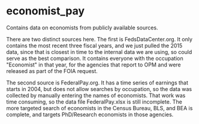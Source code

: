 # economist_pay
Contains data on economists from publicly available sources.

There are two distinct sources here. The first is FedsDataCenter.org. It only contains the most recent three fiscal years, and we just pulled the 2015 data, since that is closest in time to the internal data we are using, so could serve as the best comparison. It contains everyone with the occupation "Economist" in that year, for the agencies that report to OPM and were released as part of the FOIA request.

The second source is FederalPay.org. It has a time series of earnings that starts in 2004, but does not allow searches by occupation, so the data was collected by manually entering the names of economists. That work was time consuming, so the data file FederalPay.xlsx is still incomplete. The more targeted search of economists in the Census Bureau, BLS, and BEA is complete, and targets PhD/Research economists in those agencies.
